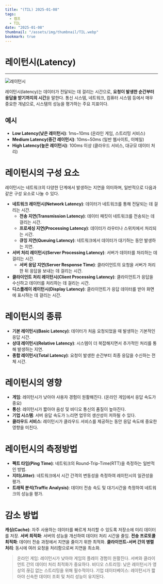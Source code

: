 ```yaml
---
title: "(TIL) 2025-01-08"
tags:
  - 캠프
  - TIL
date: "2025-01-08"
thumbnail: "/assets/img/thumbnail/TIL.webp"
bookmark: true
---
```


# 레이턴시(Latency)

---

![레이턴시](https://teamsparta.notion.site/image/https%3A%2F%2Fprod-files-secure.s3.us-west-2.amazonaws.com%2F83c75a39-3aba-4ba4-a792-7aefe4b07895%2Fe0a5e607-90c2-42d5-80f6-edb55e13f6e9%2FUntitled.png?table=block&id=d45063c8-6c19-49c5-a629-ad5536c51a23&spaceId=83c75a39-3aba-4ba4-a792-7aefe4b07895&width=1250&userId=&cache=v2)

레이턴시(latency)는 데이터가 전달되는 데 걸리는 시간으로, **요청이 발생한 순간부터 응답을 받기까지의 시간**을 말한다.
통신 시스템, 네트워크, 컴퓨터 시스템 등에서 매우 중요한 개념으로, 시스템의 성능을 평가하는 주요 지표이다.
​

## 예시

- **Low Latency(낮은 레이턴시)**: 1ms~10ms (온라인 게임, 스트리밍 서비스)
- **Medium Latency(중간 레이턴시)**: 10ms~50ms (일반 웹사이트, 이메일)
- **High Latency(높은 레이턴시)**: 100ms 이상 (클라우드 서비스, 대규모 데이터 처리)

# 레이턴시의 구성 요소

레이턴시는 네트워크의 다양한 단계에서 발생하는 지연을 의미하며, 일반적으로 다음과 같은 구성 요소로 나눌 수 있다.

- **네트워크 레이턴시(Network Latency)**: 데이터가 네트워크를 통해 전달되는 데 걸리는 시간.
  - **전송 지연(Transmission Latency)**: 데이터 패킷이 네트워크를 전송되는 데 걸리는 시간.
  - **프로세싱 지연(Processing Latency)**: 데이터가 라우터나 스위치에서 처리되는 시간.
  - **큐잉 지연(Queuing Latency)**: 네트워크에서 데이터가 대기하는 동안 발생하는 지연.
- **서버 처리 레이턴시(Server Processing Latency)**: 서버가 데이터를 처리하는 데 걸리는 시간.
  - **서버 응답 지연(Server Response Time)**: 클라이언트의 요청을 서버가 처리한 뒤 응답을 보내는 데 걸리는 시간.
- **클라이언트 처리 레이턴시(Client Processing Latency)**: 클라이언트가 응답을 수신하고 데이터를 처리하는 데 걸리는 시간.
- **디스플레이 레이턴시(Display Latency)**: 클라이언트가 응답 데이터를 받아 화면에 표시하는 데 걸리는 시간.

# 레이턴시의 종류

- **기본 레이턴시(Basic Latency)**: 데이터가 처음 요청되었을 때 발생하는 기본적인 응답 시간.
- **상대 레이턴시(Relative Latency)**: 시스템이 더 복잡해지면서 추가적인 처리를 통해 발생하는 지연.
- **종합 레이턴시(Total Latency)**: 요청이 발생한 순간부터 최종 응답을 수신하는 전체 시간.

# 레이턴시의 영향

- **게임**: 레이턴시가 낮아야 사용자 경험이 원활해진다. (온라인 게임에서 응답 속도가 중요)
- **통신**: 레이턴시가 짧아야 음성 및 비디오 통신의 품질이 높아진다.
- **기업 시스템**: 서버 응답 속도가 느리면 업무의 생산성이 저하될 수 있다.
- **클라우드 서비스**: 레이턴시가 클라우드 서비스를 제공하는 동안 응답 속도에 중요한 영향을 미친다.

# 레이턴시의 측정방법

- **펙트 타임(Ping Time)**: 네트워크의 Round-Trip-Time(RTT)을 측정하는 일반적인 방법.
- **지터(Jitter)**: 네트워크에서 시간 간격의 변동성을 측정하여 레이턴시의 일관성을 평가.
- **트래픽 분석(Traffic Analysis)**: 데이터 전송 속도 및 대기시간을 측정하여 네트워크의 성능을 평가.

# 감소 방법

**캐싱(Cache)**: 자주 사용하는 데이터를 빠르게 처리할 수 있도록 저장소에 미리 데이터를 저장.
**서버 최적화**: 서버의 성능을 개선하여 데이터 처리 시간을 줄임.
**전송 프로토콜 최적화**: 데이터 전송 과정에서 지연을 줄이기 위한 최적화.
**클라이언트-서버 간의 병렬 처리**: 동시에 여러 요청을 처리함으로써 지연을 최소화.

> 온라인 게임: 레이턴시가 낮아야 게임의 플레이 경험이 원활진다. 서버와 클라이언트 간의 데이터 처리 최적화가 중요하다.
> 비디오 스트리밍: 낮은 레이턴시가 영상의 끊김 없는 스트리밍을 위해 필수적이다.
> 기업 데이터베이스: 레이턴시가 짧아야 신속한 데이터 조회 및 처리 성능이 유지된다.
